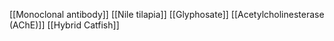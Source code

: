 [[Monoclonal antibody]]
[[Nile tilapia]]
[[Glyphosate]]
[[Acetylcholinesterase (AChE)]]
[[Hybrid Catfish]]
